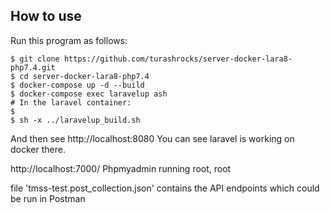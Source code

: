 ## How to use
Run this program as follows:
```
$ git clone https://github.com/turashrocks/server-docker-lara8-php7.4.git
$ cd server-docker-lara8-php7.4
$ docker-compose up -d --build
$ docker-compose exec laravelup ash
# In the laravel container:
$ 
$ sh -x ../laravelup_build.sh
```

And then see http://localhost:8080
You can see laravel is working on docker there.

http://localhost:7000/
Phpmyadmin running
root, root

file 'tmss-test.post_collection.json' contains the API endpoints which could be run in Postman